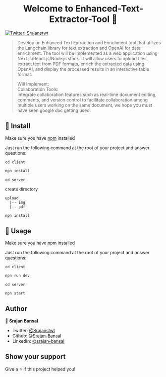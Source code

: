 <h1 align="center">Welcome to Enhanced-Text-Extractor-Tool 👋</h1>
<p>
  <a href="https://twitter.com/Srajanstwt" target="_blank">
    <img alt="Twitter: Srajanstwt" src="https://img.shields.io/twitter/follow/Srajanstwt.svg?style=social" />
  </a>
</p>

> Develop an Enhanced Text Extraction and Enrichment tool that utilizes the Langchain library for text extraction and OpenAI for data enrichment. The tool will be implemented as a web application using Next.js/React.js/Node.js stack. It will allow users to upload files, extract text from PDF formats, enrich the extracted data using OpenAI, and display the processed results in an interactive table format.
>
> Will Implement:<br />
> Collaboration Tools:<br />
> Integrate collaboration features such as real-time document editing, comments, and version control to facilitate collaboration among multiple users working on the same document, we hope you must have seen google doc getting used.

## 🚀 Install

Make sure you have [npm](https://www.npmjs.com/package/npm) installed

Just run the following command at the root of your project and answer questions: <br />

`cd client`
```sh
npn install
```

`cd server`

create directory 
```
upload
  |-- img
  |-- pdf
```
```sh
npn install
```

## 🚀 Usage

Make sure you have [npm](https://www.npmjs.com/package/npm) installed

Just run the following command at the root of your project and answer questions: <br />

`cd client`
```sh
npn run dev
```

`cd server`
```sh
npn start
```

## Author

👤 **Srajan Bansal**

* Twitter: [@Srajanstwt](https://twitter.com/Srajanstwt)
* Github: [@Srajan-Bansal](https://github.com/Srajan-Bansal)
* LinkedIn: [@srajan-bansal](https://linkedin.com/in/srajan-bansal)

## Show your support

Give a ⭐️ if this project helped you!
